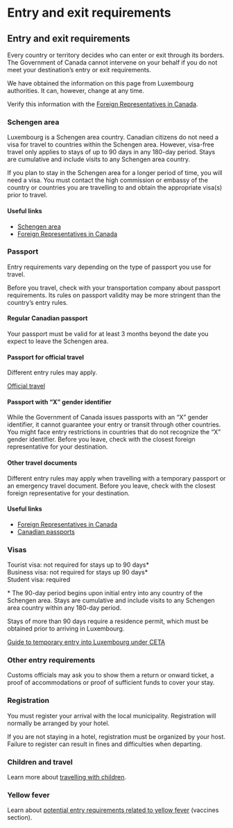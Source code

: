 # Entry and exit requirements

## Entry and exit requirements

Every country or territory decides who can enter or exit through its borders. The Government of Canada cannot intervene on your behalf if you do not meet your destination’s entry or exit requirements.

We have obtained the information on this page from Luxembourg authorities. It can, however, change at any time.

Verify this information with the [Foreign Representatives in Canada](https://www.international.gc.ca/protocol-protocole/reps.aspx?lang=eng).

### Schengen area

Luxembourg is a Schengen area country. Canadian citizens do not need a visa for travel to countries within the Schengen area. However, visa-free travel only applies to stays of up to 90 days in any 180-day period. Stays are cumulative and include visits to any Schengen area country.

If you plan to stay in the Schengen area for a longer period of time, you will need a visa. You must contact the high commission or embassy of the country or countries you are travelling to and obtain the appropriate visa(s) prior to travel.

#### Useful links

* [Schengen area](https://travel.gc.ca/travelling/schengen-area)
* [Foreign Representatives in Canada](http://www.international.gc.ca/protocol-protocole/reps.aspx?lang=eng)

### Passport

Entry requirements vary depending on the type of passport you use for travel.

Before you travel, check with your transportation company about passport requirements. Its rules on passport validity may be more stringent than the country’s entry rules.

#### Regular Canadian passport

Your passport must be valid for at least 3 months beyond the date you expect to leave the Schengen area.

#### Passport for official travel

Different entry rules may apply.

[Official travel](https://www.canada.ca/en/immigration-refugees-citizenship/services/canadian-passports/official-travel.html)

#### Passport with “X” gender identifier

While the Government of Canada issues passports with an “X” gender identifier, it cannot guarantee your entry or transit through other countries. You might face entry restrictions in countries that do not recognize the “X” gender identifier. Before you leave, check with the closest foreign representative for your destination.

#### Other travel documents

Different entry rules may apply when travelling with a temporary passport or an emergency travel document. Before you leave, check with the closest foreign representative for your destination.

#### Useful links

* [Foreign Representatives in Canada](https://www.international.gc.ca/protocol-protocole/reps.aspx?lang=eng)
* [Canadian passports](http://www.canada.ca/passport)

### Visas

Tourist visa: not required for stays up to 90 days\*  
Business visa: not required for stays up 90 days\*  
Student visa: required

\* The 90-day period begins upon initial entry into any country of the Schengen area. Stays are cumulative and include visits to any Schengen area country within any 180-day period.

Stays of more than 90 days require a residence permit, which must be obtained prior to arriving in Luxembourg.

[Guide to temporary entry into Luxembourg under CETA](https://www.international.gc.ca/trade-commerce/trade-agreements-accords-commerciaux/agr-acc/ceta-aecg/temporary-entry-admission-temporaire-guide/luxembourg.aspx?lang=eng)

### Other entry requirements

Customs officials may ask you to show them a return or onward ticket, a proof of accommodations or proof of sufficient funds to cover your stay.

### Registration

You must register your arrival with the local municipality. Registration will normally be arranged by your hotel.

If you are not staying in a hotel, registration must be organized by your host. Failure to register can result in fines and difficulties when departing.

### Children and travel

Learn more about [travelling with children](http://travel.gc.ca/travelling/children).

### Yellow fever

Learn about [potential entry requirements related to yellow fever](#health) (vaccines section).